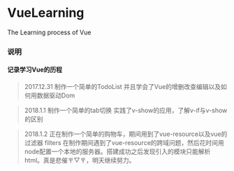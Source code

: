 # VueLearning
The Learning process of Vue

### 说明
#### 记录学习Vue的历程
> 2017.12.31 制作一个简单的TodoList 并且学会了Vue的增删改查编辑以及如何用数据驱动Dom

> 2018.1.1 制作一个简单的tab切换 实践了v-show的应用，了解v-if与v-show的区别

> 2018.1.2 正在制作一个简单的购物车，期间用到了vue-resource以及vue的过滤器 filters 在制作期间遇到了vue-resource的跨域问题，然后花时间用node配置一个本地的服务器。搭建成功之后发现引入的模块只能解析html。真是悲催〒▽〒，明天继续努力。